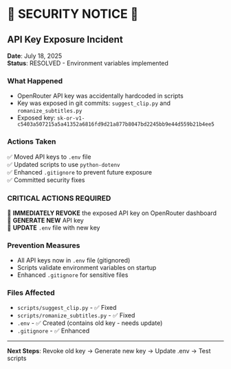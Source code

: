 # 🚨 SECURITY NOTICE 🚨

## API Key Exposure Incident

**Date**: July 18, 2025  
**Status**: RESOLVED - Environment variables implemented

### What Happened
- OpenRouter API key was accidentally hardcoded in scripts
- Key was exposed in git commits: `suggest_clip.py` and `romanize_subtitles.py`
- Exposed key: `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`

### Actions Taken
✅ Moved API keys to `.env` file  
✅ Updated scripts to use `python-dotenv`  
✅ Enhanced `.gitignore` to prevent future exposure  
✅ Committed security fixes  

### CRITICAL ACTIONS REQUIRED
🔴 **IMMEDIATELY REVOKE** the exposed API key on OpenRouter dashboard  
🔴 **GENERATE NEW** API key  
🔴 **UPDATE** `.env` file with new key  

### Prevention Measures
- All API keys now in `.env` file (gitignored)
- Scripts validate environment variables on startup
- Enhanced `.gitignore` for sensitive files

### Files Affected
- `scripts/suggest_clip.py` - ✅ Fixed
- `scripts/romanize_subtitles.py` - ✅ Fixed
- `.env` - ✅ Created (contains old key - needs update)
- `.gitignore` - ✅ Enhanced

---
**Next Steps**: Revoke old key → Generate new key → Update .env → Test scripts
